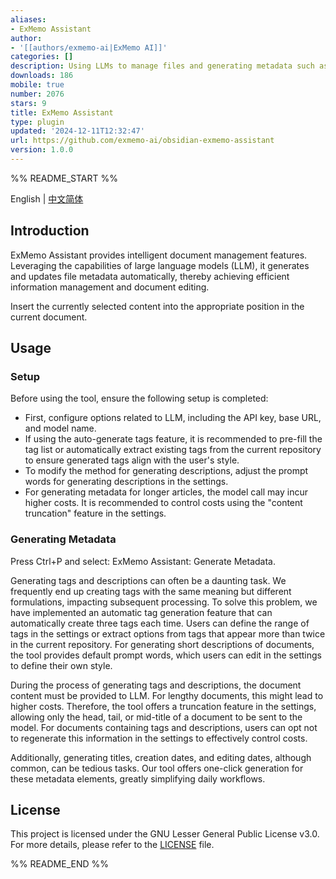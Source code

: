 ```yaml
---
aliases:
- ExMemo Assistant
author:
- '[[authors/exmemo-ai|ExMemo AI]]'
categories: []
description: Using LLMs to manage files and generating metadata such as tags and summaries.
downloads: 186
mobile: true
number: 2076
stars: 9
title: ExMemo Assistant
type: plugin
updated: '2024-12-11T12:32:47'
url: https://github.com/exmemo-ai/obsidian-exmemo-assistant
version: 1.0.0
---
```


%% README_START %%

English | [中文简体](https://github.com/exmemo-ai/obsidian-exmemo-assistant/blob/master/README_cn.md)

## Introduction

ExMemo Assistant provides intelligent document management features. Leveraging the capabilities of large language models (LLM), it generates and updates file metadata automatically, thereby achieving efficient information management and document editing.

Insert the currently selected content into the appropriate position in the current document.

## Usage

### Setup

Before using the tool, ensure the following setup is completed:

* First, configure options related to LLM, including the API key, base URL, and model name.
* If using the auto-generate tags feature, it is recommended to pre-fill the tag list or automatically extract existing tags from the current repository to ensure generated tags align with the user's style.
* To modify the method for generating descriptions, adjust the prompt words for generating descriptions in the settings.
* For generating metadata for longer articles, the model call may incur higher costs. It is recommended to control costs using the "content truncation" feature in the settings.

### Generating Metadata

Press Ctrl+P and select: ExMemo Assistant: Generate Metadata.

Generating tags and descriptions can often be a daunting task. We frequently end up creating tags with the same meaning but different formulations, impacting subsequent processing. To solve this problem, we have implemented an automatic tag generation feature that can automatically create three tags each time. Users can define the range of tags in the settings or extract options from tags that appear more than twice in the current repository. For generating short descriptions of documents, the tool provides default prompt words, which users can edit in the settings to define their own style.

During the process of generating tags and descriptions, the document content must be provided to LLM. For lengthy documents, this might lead to higher costs. Therefore, the tool offers a truncation feature in the settings, allowing only the head, tail, or mid-title of a document to be sent to the model. For documents containing tags and descriptions, users can opt not to regenerate this information in the settings to effectively control costs.

Additionally, generating titles, creation dates, and editing dates, although common, can be tedious tasks. Our tool offers one-click generation for these metadata elements, greatly simplifying daily workflows.

## License

This project is licensed under the GNU Lesser General Public License v3.0. For more details, please refer to the [LICENSE](./LICENSE) file.


%% README_END %%